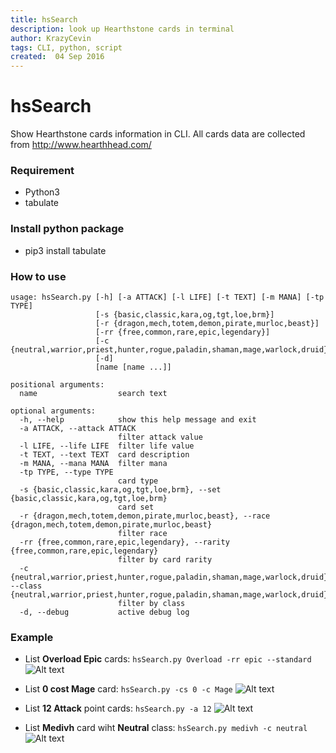 ```yaml
---
title: hsSearch
description: look up Hearthstone cards in terminal
author: KrazyCevin
tags: CLI, python, script
created:  04 Sep 2016
---
```


hsSearch
========
Show Hearthstone cards information in CLI. All cards data are collected from http://www.hearthhead.com/

### Requirement
* Python3
* tabulate

### Install python package
* pip3 install tabulate

### How to use
```
usage: hsSearch.py [-h] [-a ATTACK] [-l LIFE] [-t TEXT] [-m MANA] [-tp TYPE]
                   [-s {basic,classic,kara,og,tgt,loe,brm}]
                   [-r {dragon,mech,totem,demon,pirate,murloc,beast}]
                   [-rr {free,common,rare,epic,legendary}]
                   [-c {neutral,warrior,priest,hunter,rogue,paladin,shaman,mage,warlock,druid}]
                   [-d]
                   [name [name ...]]

positional arguments:
  name                  search text

optional arguments:
  -h, --help            show this help message and exit
  -a ATTACK, --attack ATTACK
                        filter attack value
  -l LIFE, --life LIFE  filter life value
  -t TEXT, --text TEXT  card description
  -m MANA, --mana MANA  filter mana
  -tp TYPE, --type TYPE
                        card type
  -s {basic,classic,kara,og,tgt,loe,brm}, --set {basic,classic,kara,og,tgt,loe,brm}
                        card set
  -r {dragon,mech,totem,demon,pirate,murloc,beast}, --race {dragon,mech,totem,demon,pirate,murloc,beast}
                        filter race
  -rr {free,common,rare,epic,legendary}, --rarity {free,common,rare,epic,legendary}
                        filter by card rarity
  -c {neutral,warrior,priest,hunter,rogue,paladin,shaman,mage,warlock,druid}, --class {neutral,warrior,priest,hunter,rogue,paladin,shaman,mage,warlock,druid}
                        filter by class
  -d, --debug           active debug log
```

### Example
* List **Overload Epic** cards: ```hsSearch.py Overload -rr epic --standard```
![Alt text](https://github.com/KrazyCavin/hsSearch/blob/master/usage1.png "use case 1")

* List **0 cost Mage** card: ```hsSearch.py -cs 0 -c Mage```
![Alt text](https://github.com/KrazyCavin/hsSearch/blob/master/usage2.png "use case 2")

* List **12 Attack** point cards: ```hsSearch.py -a 12```
![Alt text](https://github.com/KrazyCavin/hsSearch/blob/master/usage3.png "use case 3")

* List **Medivh** card wiht **Neutral** class: ```hsSearch.py medivh -c neutral```
![Alt text](https://github.com/KrazyCavin/hsSearch/blob/master/usage4.png "use case 4")
